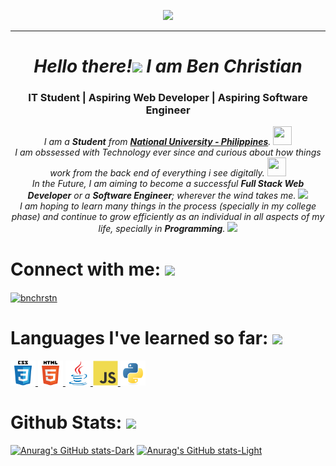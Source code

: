 <p align="center">
  <img height="250" src="https://user-images.githubusercontent.com/101437225/205792244-ab97d139-7cd4-4512-948f-a55c6529214b.gif" />
</p>

<hr>
<h1 align="center"><i>Hello there!<img src="https://media.tenor.com/oqXocliEYAMAAAAj/hello-yellow.gif" width="30px"> I am Ben Christian</i></h1>
<h3 align="center">IT Student | Aspiring Web Developer | Aspiring Software Engineer </h3>

<p align="center">
  <em>
    I am a <b>Student</b> from <a href="https://national-u.edu.ph/"> <b>National University - Philippines</b></a>. <img src="https://cultofthepartyparrot.com/parrots/dabparrot.gif" width="30" height="30"/>
    <br>
    I am obssessed with Technology ever since and curious about how things work from the back end of everything i see digitally. <img src="https://cultofthepartyparrot.com/parrots/hd/dealwithitnowparrot.gif" width="30" height="30"/>
    <br>
    In the Future, I am aiming to become a successful <b>Full Stack Web Developer</b> or a <b>Software Engineer</b>; wherever the wind takes me. <img src="https://thumbs.gfycat.com/ElectricShoddyGnat.webp" width="25px"> 
    <br>
    I am hoping to learn many things in the process (specially in my college phase) and continue to grow efficiently as an individual in all aspects of my life, specially in <b>Programming</b>. <img src="https://media1.giphy.com/media/CgCaB0B0zYp4kVhNPf/giphy.gif?cid=ecf05e47mrs8ba4at8xe2datdy78z8fhtudf2vbdmpcfk0yh&rid=giphy.gif&ct=s" width="35px">  
  </em>
</p>

<h1 align="left">Connect with me: <img src="https://media.giphy.com/media/QTfX9Ejfra3ZmNxh6B/giphy.gif" width="35px"></h1>
<p align="left">
<a href="https://instagram.com/bnchrstn" target="blank"><img align="center" src="https://raw.githubusercontent.com/rahuldkjain/github-profile-readme-generator/master/src/images/icons/Social/instagram.svg" alt="bnchrstn" height="30" width="40" /></a>
</p>

<h1 align="left">Languages I've learned so far: <img src="https://clasherbros.github.io/images/giphy.gif" width="35px"> </h1>
<p align="left"> <a href="https://www.w3schools.com/css/" target="_blank" rel="noreferrer"> <img src="https://raw.githubusercontent.com/devicons/devicon/master/icons/css3/css3-original-wordmark.svg" alt="css3" width="40" height="40"/> </a> <a href="https://www.w3.org/html/" target="_blank" rel="noreferrer"> <img src="https://raw.githubusercontent.com/devicons/devicon/master/icons/html5/html5-original-wordmark.svg" alt="html5" width="40" height="40"/> </a> <a href="https://www.java.com" target="_blank" rel="noreferrer"> <img src="https://raw.githubusercontent.com/devicons/devicon/master/icons/java/java-original.svg" alt="java" width="40" height="40"/> </a> <a href="https://developer.mozilla.org/en-US/docs/Web/JavaScript" target="_blank" rel="noreferrer"> <img src="https://raw.githubusercontent.com/devicons/devicon/master/icons/javascript/javascript-original.svg" alt="javascript" width="40" height="40"/> </a> <a href="https://www.python.org" target="_blank" rel="noreferrer"> <img src="https://raw.githubusercontent.com/devicons/devicon/master/icons/python/python-original.svg" alt="python" width="40" height="40"/> </a>
<br>

<h1 align="left">Github Stats: <img src="https://media.giphy.com/media/DDGQgJLkOlSKe08e74/giphy.gif" width="40px"></h1>

[![Anurag's GitHub stats-Dark](https://github-readme-stats.vercel.app/api?username=bnchrstn&show_icons=true&theme=dark#gh-dark-mode-only)](https://github.com/bnchrstn/github-readme-stats#gh-dark-mode-only)
[![Anurag's GitHub stats-Light](https://github-readme-stats.vercel.app/api?username=bnchrstn&show_icons=true&theme=default#gh-light-mode-only)](https://github.com/bnchrstn/github-readme-stats#gh-light-mode-only)
